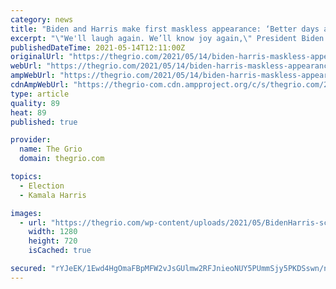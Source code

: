 ```yaml
---
category: news
title: "Biden and Harris make first maskless appearance: ‘Better days are ahead’"
excerpt: "\"We'll laugh again. We’ll know joy again,\" President Biden said Thursday. \"We'll smile again — and now, see one another's smile.\""
publishedDateTime: 2021-05-14T12:11:00Z
originalUrl: "https://thegrio.com/2021/05/14/biden-harris-maskless-appearance-better-days-ahead/"
webUrl: "https://thegrio.com/2021/05/14/biden-harris-maskless-appearance-better-days-ahead/"
ampWebUrl: "https://thegrio.com/2021/05/14/biden-harris-maskless-appearance-better-days-ahead/amp/"
cdnAmpWebUrl: "https://thegrio-com.cdn.ampproject.org/c/s/thegrio.com/2021/05/14/biden-harris-maskless-appearance-better-days-ahead/amp/"
type: article
quality: 89
heat: 89
published: true

provider:
  name: The Grio
  domain: thegrio.com

topics:
  - Election
  - Kamala Harris

images:
  - url: "https://thegrio.com/wp-content/uploads/2021/05/BidenHarris-scaled.jpg"
    width: 1280
    height: 720
    isCached: true

secured: "rYJeEK/1Ewd4HgOmaFBpMFW2vJsGUlmw2RFJnieoNUY5PUmmSjy5PKDSswn/nQO+1BY0xNbXnateZ2Hjvy3tEfSQPBR1sU5BRs5PAqco8fp3Et47C55fszvj1w9rL0EQ3IhA7dw7rO0qyWTmn2p1tDRF0IcUAXFBpYYElKSSVIhtGNOFWeRllH+uQzr3+WeM70491N6E+V5uazopwT68zThWTibZmnFIrAhS8V2n+TiQZlNEZsWaXDJ2vkaQ6iaXKLr/vAXU/jjz2SWru7C/k/3U0M/W+AjE/9cS6FsndhaDXAaLxU7vxtLU7mFV8Juu6p3ssgAjmEMd7Y9g8w68pWev5JotT7w4C95Fvdy7u0M=;fFYp2t5ctzm/ziXs50TjbQ=="
---
```



